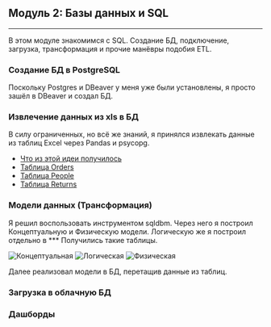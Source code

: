 ## Модуль 2: Базы данных и SQL

---

В этом модуле знакомимся с SQL. Создание БД, подключение, загрузка, трансформация и прочие манёвры подобия ETL.

### Создание БД в PostgreSQL

Поскольку Postgres и DBeaver у меня уже были установлены, я просто зашёл в DBeaver и создал БД.

### Извлечение данных из xls в БД

В силу ограниченных, но всё же знаний, я принялся извлекать данные из таблиц Excel через Pandas и psycopg.


- [Что из этой идеи получилось]()
- [Таблица Orders]()
- [Таблица People]()
- [Таблица Returns]()

### Модели данных (Трансформация)

Я решил воспользовать инструментом sqldbm. Через него я построил Концептуальную и Физическую модели. Логическую же я построил отдельно в ***
Получились такие таблицы.

<img src='' alt='Концептуальная'>

<img src='' alt='Логическая'>

<img src='' alt='Физическая'>


Далее реализовал модели в БД, перетащив данные из таблиц.


### Загрузка в облачную БД


### Дашборды

